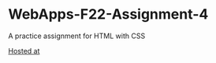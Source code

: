 # WebApps-F22-Assignment-4
A practice assignment for HTML with CSS

[Hosted at](https://44-563-web-apps-f22.github.io/44563-webapps-assignment-4-Chetana2211/opera.html)


